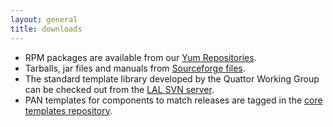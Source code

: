 ```yaml
---
layout: general
title: downloads
---
```


* RPM packages are available from our [Yum Repositories](http://yum.quattor.org/).
* Tarballs, jar files and manuals from [Sourceforge files](http://sourceforge.net/projects/quattor/files/).
* The standard template library developed by the Quattor Working Group can be checked out from the [LAL SVN server](https://svn.lal.in2p3.fr/LCG/QWG/templates/trunk/).
* PAN templates for components to match releases are tagged in the [core templates repository](https://github.com/quattor/config-modules-core-templates/releases).

